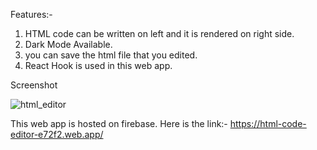 Features:-
1. HTML code can be written on left and it is  rendered on right side.
2. Dark Mode Available.
3. you can save the html file that you edited.
4. React Hook is used in this web app.

Screenshot

![html_editor](https://user-images.githubusercontent.com/34748576/122534415-1db7c800-d040-11eb-9489-5c491b7428f7.png)

This web app is hosted on firebase.
Here is the link:- https://html-code-editor-e72f2.web.app/
